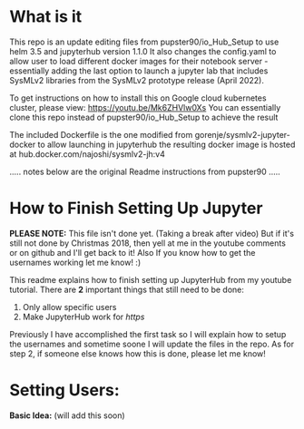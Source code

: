 # What is it

This repo is an update editing files from pupster90/io_Hub_Setup to use helm 3.5 and jupyterhub version 1.1.0
It also changes the config.yaml to allow user to load different docker images for their notebook server - essentially adding the last option to launch a jupyter lab that includes SysMLv2 libraries from the SysMLv2 prototype release (April 2022).

To get instructions on how to install this on Google cloud kubernetes cluster, please view:
https://youtu.be/Mk6ZHVlw0Xs
You can essentially clone this repo instead of pupster90/io_Hub_Setup to achieve the result

The included Dockerfile is the one modified from gorenje/sysmlv2-jupyter-docker to allow launching in jupyterhub
the resulting docker image is hosted at hub.docker.com/najoshi/sysmlv2-jh:v4

.....
notes below are the original Readme instructions from pupster90
.....


# How to Finish Setting Up Jupyter

**PLEASE NOTE:** This file isn't done yet. (Taking a break after video) But if it's still not done by Christmas 2018, then yell at me in the youtube comments or on github and I'll get back to it! Also If you know how to get the usernames working let me know! :)

This readme explains how to finish setting up JupyterHub from my youtube tutorial. There are **2** important things that still need to be done:
1. Only allow specific users
2. Make JupyterHub work for *https*

Previously I have accomplished the first task so I will explain how to setup the usernames and sometime soone I will update the files in the repo. As for step 2, if someone else knows how this is done, please let me know!

# Setting Users:

**Basic Idea:** (will add this soon)






